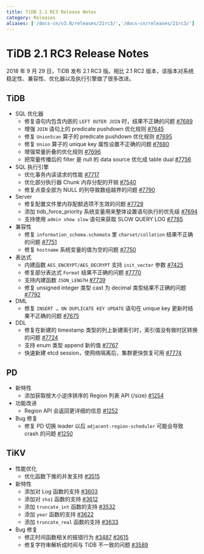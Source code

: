 ```yaml
---
title: TiDB 2.1 RC3 Release Notes
category: Releases
aliases: ['/docs-cn/v3.0/releases/21rc3/','/docs-cn/releases/21rc3/']
---
```


# TiDB 2.1 RC3 Release Notes

2018 年 9 月 29 日，TiDB 发布 2.1 RC3 版。相比 2.1 RC2 版本，该版本对系统稳定性、兼容性、优化器以及执行引擎做了很多改进。

## TiDB

+ SQL 优化器
    - 修复语句内包含内嵌的 `LEFT OUTER JOIN` 时，结果不正确的问题 [#7689](https://github.com/pingcap/tidb/pull/7689)
    - 增强 `JOIN` 语句上的 predicate pushdown 优化规则 [#7645](https://github.com/pingcap/tidb/pull/7645)
    - 修复 `UnionScan` 算子的 predicate pushdown 优化规则 [#7695](https://github.com/pingcap/tidb/pull/7695)
    - 修复 `Union` 算子的 unique key 属性设置不正确的问题 [#7680](https://github.com/pingcap/tidb/pull/7680)
    - 增强常量折叠的优化规则 [#7696](https://github.com/pingcap/tidb/pull/7696)
    - 把常量传播后的 filter 是 null 的 data source 优化成 table dual [#7756](https://github.com/pingcap/tidb/pull/7756)
+ SQL 执行引擎
    - 优化事务内读请求的性能 [#7717](https://github.com/pingcap/tidb/pull/7717)
    - 优化部分执行器 Chunk 内存分配的开销 [#7540](https://github.com/pingcap/tidb/pull/7540)
    - 修复点查全部为 NULL 的列导致数组越界的问题 [#7790](https://github.com/pingcap/tidb/pull/7790)
+ Server
    - 修复配置文件里内存配额选项不生效的问题 [#7729](https://github.com/pingcap/tidb/pull/7729)
    - 添加 tidb_force_priority 系统变量用来整体设置语句执行的优先级 [#7694](https://github.com/pingcap/tidb/pull/7694)
    - 支持使用 `admin show slow` 语句来获取 SLOW QUERY LOG [#7785](https://github.com/pingcap/tidb/pull/7785)
+ 兼容性
    - 修复 `information_schema.schemata` 里 `charset/collation` 结果不正确的问题 [#7751](https://github.com/pingcap/tidb/pull/7751)
    - 修复 `hostname` 系统变量的值为空的问题 [#7750](https://github.com/pingcap/tidb/pull/7750)
+ 表达式
    - 内建函数 `AES_ENCRYPT/AES_DECRYPT` 支持 `init_vecter` 参数 [#7425](https://github.com/pingcap/tidb/pull/7425)
    - 修复部分表达式 `Format` 结果不正确的问题 [#7770](https://github.com/pingcap/tidb/pull/7770)
    - 支持内建函数 `JSON_LENGTH` [#7739](https://github.com/pingcap/tidb/pull/7739)
    - 修复 unsigned integer 类型 cast 为 decimal 类型结果不正确的问题 [#7792](https://github.com/pingcap/tidb/pull/7792)
+ DML
    - 修复 `INSERT … ON DUPLICATE KEY UPDATE` 语句在 unique key 更新时结果不正确的问题 [#7675](https://github.com/pingcap/tidb/pull/7675)
+ DDL
    - 修复在新建的 timestamp 类型的列上新建索引时，索引值没有做时区转换的问题 [#7724](https://github.com/pingcap/tidb/pull/7724)
    - 支持 enum 类型 append 新的值 [#7767](https://github.com/pingcap/tidb/pull/7767)
    - 快速新建 etcd session，使网络隔离后，集群更快恢复可用 [#7774](https://github.com/pingcap/tidb/pull/7774)

## PD

+ 新特性
    - 添加获取按大小逆序排序的 Region 列表 API (/size) [#1254](https://github.com/pingcap/pd/pull/1254)
+ 功能改进
    - Region API 会返回更详细的信息 [#1252](https://github.com/pingcap/pd/pull/1252)
+ Bug 修复
    - 修复 PD 切换 leader 以后 `adjacent-region-scheduler` 可能会导致 crash 的问题 [#1250](https://github.com/pingcap/pd/pull/1250)

## TiKV

+ 性能优化
    - 优化函数下推的并发支持 [#3515](https://github.com/tikv/tikv/pull/3515)
+ 新特性
    - 添加对 Log 函数的支持 [#3603](https://github.com/tikv/tikv/pull/3603)
    - 添加对 `sha1` 函数的支持 [#3612](https://github.com/tikv/tikv/pull/3612)
    - 添加 `truncate_int` 函数的支持 [#3532](https://github.com/tikv/tikv/pull/3532)
    - 添加 `year` 函数的支持 [#3622](https://github.com/tikv/tikv/pull/3622)
    - 添加 `truncate_real` 函数的支持 [#3633](https://github.com/tikv/tikv/pull/3633)
+ Bug 修复
    - 修正时间函数相关的报错行为 [#3487](https://github.com/tikv/tikv/pull/3487) [#3615](https://github.com/tikv/tikv/pull/3615)
    - 修复字符串解析成时间与 TiDB 不一致的问题 [#3589](https://github.com/tikv/tikv/pull/3589)